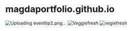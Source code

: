 # magdaportfolio.github.io
![Uploading eventtip2.png…]()
![Veggiefresh](https://user-images.githubusercontent.com/114610789/206912307-eeebca37-4ad5-4ef4-b7fb-882520c3c4cf.png)
![vegiefresh](https://user-images.githubusercontent.com/114610789/206913366-3a7045f1-9113-46ba-bc55-096775e8fb2a.png)
